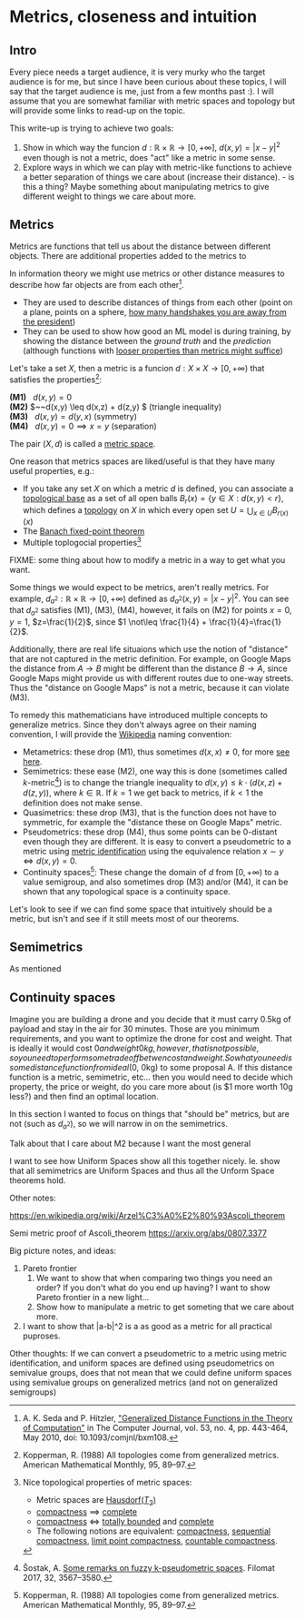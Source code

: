 # Metrics, closeness and intuition

## Intro

Every piece needs a target audience, it is very murky who the target audience is for me, but since I have been curious about these topics, I will say that the target audience is me, just from a few months past :). I will assume that you are somewhat familiar with metric spaces and topology but will provide some links to read-up on the topic.

This write-up is trying to achieve two goals:
1. Show in which way the funcion $d:\mathbb{R}\times \mathbb{R} \rightarrow [0, +\infty]$, $d(x,y)=|x-y|^2$ even though is not a metric, does "act" like a metric in some sense.
2. Explore ways in which we can play with metric-like functions to achieve a better separation of things we care about (increase their distance). - is this a thing? Maybe something about manipulating metrics to give different weight to things we care about more.

## Metrics

Metrics are functions that tell us about the distance between different objects. There are additional properties added to the metrics to

In information theory we might use metrics or other distance measures to describe how far objects are from each other[^2].

* They are used to describe distances of things from each other (point on a plane, points on a sphere, [how many handshakes you are away from the president](https://en.wikipedia.org/wiki/Six_degrees_of_separation))
* They can be used to show how good an ML model is during training, by showing the distance between the _ground truth_ and the _prediction_ (although functions with [looser properties than metrics might suffice]())

Let's take a set $X$, then a metric is a funcion $d : X \times X \rightarrow [0, +\infty)$ that satisfies the properties[^4]:

**(M1)** $~~d(x,y) = 0$ <br>
**(M2)** $~~d(x,y) \leq d(x,z) + d(z,y) $ (triangle inequality) <br>
**(M3)** $~~d(x,y) = d(y,x)$ (symmetry) <br>
**(M4)** $~~d(x,y) = 0 \implies x = y$ (separation)

The pair $(X, d)$ is called a [metric space](https://en.wikipedia.org/wiki/Metric_space). 

One reason that metrics spaces are liked/useful is that they have many useful properties, e.g.:
* If you take any set $X$ on which a metric $d$ is defined, you can associate a [topological base](https://en.wikipedia.org/wiki/Base_(topology)) as a set of all open balls $B_r(x) = \{y \in X: d(x,y)<r \}$, which defines a [topology](https://en.wikipedia.org/wiki/Topology) on $X$ in which every open set $U=\bigcup_{x\in U} B_{r(x)}(x)$ 
* The [Banach fixed-point theorem](https://en.wikipedia.org/wiki/Banach_fixed-point_theorem)
* Multiple toplogocial properties[^1]

FIXME: some thing about how to modify a metric in a way to get what you want.


Some things we would expect to be metrics, aren't really metrics. For example, $d_{a^2}: \mathbb{R}\times \mathbb{R} \rightarrow [0,+\infty)$ defined as $d_{a^2}(x,y)=|x-y|^2$. You can see that $d_{a^2}$ satisfies (M1), (M3), (M4), however, it fails on (M2) for points $x=0$, $y=1$, $z=\frac{1}{2}$, since $1 \not\leq \frac{1}{4} + \frac{1}{4}=\frac{1}{2}$.

Additionally, there are real life situaions which use the notion of "distance" that are not captured in the metric definition. For example, on Google Maps the distance from $A\rightarrow B$ might be different than the distance $B\rightarrow A$, since Google Maps might provide us with different routes due to one-way streets. Thus the "distance on Google Maps" is not a metric, because it can violate (M3). 

To remedy this mathematicians have introduced multiple concepts to generalize metrics. Since they don't always agree on their naming convention, I will provide the [Wikipedia](https://en.wikipedia.org/wiki/Metric_space#Generalizations_of_metric_spaces) naming convention:
* Metametrics: these drop (M1), thus sometimes $d(x,x)\neq 0$, for more [see here](https://en.wikipedia.org/wiki/Metric_space#Metametrics_or_partial_metrics).
* Semimetrics: these ease (M2), one way this is done (sometimes called $k$-metric[^3]) is to change the triangle inequality to $d(x,y) \leq k \cdot (d(x,z) + d(z,y))$, where $k\in\mathbb{R}$. If $k=1$ we get back to metrics, if $k<1$ the definition does not make sense.
* Quasimetrics: these drop (M3), that is the function does not have to symmetric, for example  the "distance these on Google Maps" metric.
* Pseudometrics: these drop (M4), thus some points can be 0-distant even though they are different. It is easy to convert a pseudometric to a metric using [metric identification](https://en.wikipedia.org/wiki/Pseudometric_space#Metric_identification) using the equivalence relation $x \sim y \iff d(x,y)=0$.
* Continuity spaces[^4]: These change the domain of $d$ from $[0, +\infty)$ to a value semigroup, and also sometimes drop (M3) and/or (M4), it can be shown that any topological space is a continuity space.

Let's look to see if we can find some space that intuitively should be a metric, but isn't and see if it still meets most of our theorems.

## Semimetrics

As mentioned 

## Continuity spaces

Imagine you are building a drone and you decide that it must carry 0.5kg of payload and stay in the air for 30 minutes. Those are you minimum requirements, and you want to optimize the drone for cost and weight. That is ideally it would cost $0 and weight 0kg, however, that is not possible, so you need to perform some tradeoff betwen cost and weight. So what you need is some distance function from ideal ($0, 0kg) to some proposal A. If this distance function is a metric, semimetric, etc... then you would need to decide which property, the price or weight, do you care more about (is $1 more worth 10g less?) and then find an optimal location. 

In this section I wanted to focus on things that "should be" metrics, but are not (such as $d_{a^2}$), so we will narrow in on the semimetrics. 


Talk about that I care about M2 because I want the most general 

I want to see how Uniform Spaces show all this together nicely. Ie. show that all semimetrics are Uniform Spaces and thus all the Unform Space theorems hold.



[^1]: Nice topological properties of metric spaces: 
    * Metric spaces are [Hausdorf($T_2$)](https://en.wikipedia.org/wiki/Hausdorff_space)
    * [compactness](https://en.wikipedia.org/wiki/Compact_space) $\implies$ [complete](https://en.wikipedia.org/wiki/Complete_metric_space)
    * [compactness](https://en.wikipedia.org/wiki/Compact_space) $\iff$ [totally bounded](https://en.wikipedia.org/wiki/Totally_bounded_space) and [complete](https://en.wikipedia.org/wiki/Complete_metric_space)
    * The following notions are equivalent: [compactness](https://en.wikipedia.org/wiki/Compact_space), [sequential compactness](https://en.wikipedia.org/wiki/Sequentially_compact_space), [limit point compactness](https://en.wikipedia.org/wiki/Limit_point_compact), [countable compactness](https://en.wikipedia.org/wiki/Countably_compact_space).

[^2]: A. K. Seda and P. Hitzler, ["Generalized Distance Functions in the Theory of Computation"](https://people.cs.ksu.edu/~hitzler/pub/SH07CJ.pdf) in The Computer Journal, vol. 53, no. 4, pp. 443-464, May 2010, doi: 10.1093/comjnl/bxm108. 
[^3]: Šostak, A. [Some remarks on fuzzy k-pseudometric spaces](https://www.pmf.ni.ac.rs/filomat-content/2018/32-10/32-10-16-6697.pdf). Filomat 2017, 32, 3567–3580. 
[^4]: Kopperman, R. (1988) All topologies come from generalized metrics. American Mathematical Monthly, 95, 89–97.

[^5]: Inframetric, Round Trip Delay  https://citeseerx.ist.psu.edu/doc/10.1.1.113.6748



Other notes:

https://en.wikipedia.org/wiki/Arzel%C3%A0%E2%80%93Ascoli_theorem

Semi metric proof of Ascoli_theorem
https://arxiv.org/abs/0807.3377



Big picture notes, and ideas:
1. Pareto frontier  
   1. We want to show that when comparing two things you need an order? If you don't what do you end up having? I want to show Pareto frontier in a new light...
   1. Show how to manipulate a metric to get someting that we care about more.
2. I want to show that |a-b|^2 is a as good as a metric for all practical puproses.


Other thoughts:
If we can convert a pseudometric to a metric using metric identification, and uniform spaces are defined using pseudometrics on semivalue groups, does that not mean that we could define uniform spaces using semivalue groups on generalized metrics (and not on generalized semigroups)